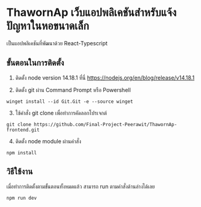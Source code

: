 
# ThawornAp เว็บแอปพลิเคชันสำหรับแจ้งปัญหาในหอขนาดเล็ก
เป็นแอปพลิเคชันที่พัฒนาด้วย React-Typescript

## ขั้นตอนในการติดตั้ง
1. ติดตั้ง node version 14.18.1 ที่นี่ https://nodejs.org/en/blog/release/v14.18.1

2. ติดตั้ง git ผ่าน Command Prompt หรือ Powershell
```
winget install --id Git.Git -e --source winget
```
3. ใช้คำสั่ง git clone เพื่อทำการคัดลอกโปรเจกต์
```
git clone https://github.com/Final-Project-Peerawit/ThawornAp-frontend.git
```
4. ติดตั้ง node module ผ่านคำสั่ง
```
npm install
```
## วิธีใช้งาน
เมื่อทำการติดตั้งตามขั้นตอนทั้งหมดแล้ว สามารถ run ตามคำสั่งด้านล่างได้เลย
```
npm run dev
```
